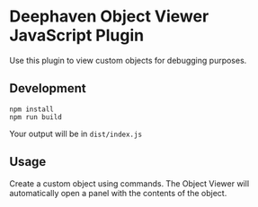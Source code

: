 # Deephaven Object Viewer JavaScript Plugin

Use this plugin to view custom objects for debugging purposes.

## Development

```
npm install
npm run build
```

Your output will be in `dist/index.js`

## Usage

Create a custom object using commands. The Object Viewer will automatically open a panel with the contents of the object.
